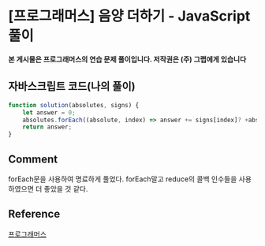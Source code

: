 # [프로그래머스] 음양 더하기 - JavaScript 풀이

**본 게시물은 프로그래머스의 연습 문제 풀이입니다. 저작권은 (주) 그랩에게 있습니다**



## 자바스크립트 코드(나의 풀이)

```JavaScript
function solution(absolutes, signs) {
    let answer = 0;
    absolutes.forEach((absolute, index) => answer += signs[index]? +absolute : -absolute);
    return answer;
}
```



## Comment

forEach문을 사용하여 명료하게 풀었다. forEach말고 reduce의 콜백 인수들을 사용하였으면 더 좋았을 것 같다.

## Reference

[프로그래머스](https://programmers.co.kr)


